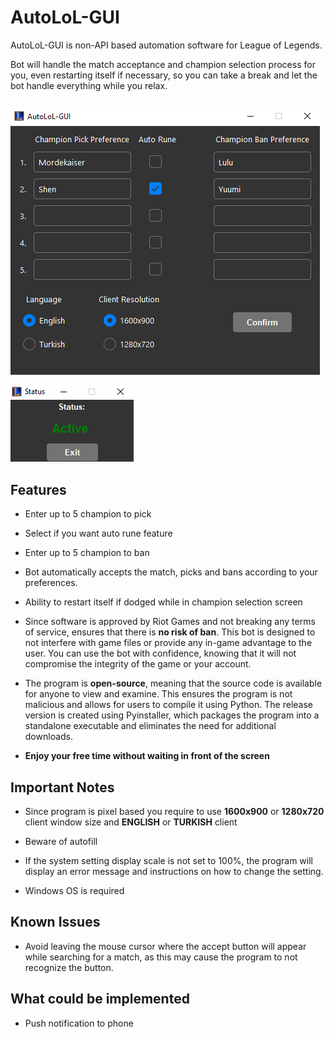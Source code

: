 # AutoLoL-GUI
AutoLoL-GUI is non-API based automation software for League of Legends.

Bot will handle the match acceptance and champion selection process for you, even restarting itself if necessary, so you can take a break and let the bot handle everything while you relax.
##
![Screenshot1](app1.png)

![Screenshot2](app2.png)

## Features
- Enter up to 5 champion to pick

- Select if you want auto rune feature

- Enter up to 5 champion to ban

- Bot automatically accepts the match, picks and bans according to your preferences.

- Ability to restart itself if dodged while in champion selection screen

- Since software is approved by Riot Games and not breaking any terms of service, ensures that there is **no risk of ban**. This bot is designed to not interfere with game files or provide any in-game advantage to the user. You can use the bot with confidence, knowing that it will not compromise the integrity of the game or your account.

- The program is **open-source**, meaning that the source code is available for anyone to view and examine. This ensures the program is not malicious and allows for users to compile it using Python. The release version is created using Pyinstaller, which packages the program into a standalone executable and eliminates the need for additional downloads.

- **Enjoy your free time without waiting in front of the screen**


## Important Notes
- Since program is pixel based you require to use **1600x900** or **1280x720** client window size and **ENGLISH** or **TURKISH** client

- Beware of autofill

- If the system setting display scale is not set to 100%, the program will display an error message and instructions on how to change the setting.

- Windows OS is required

## Known Issues
- Avoid leaving the mouse cursor where the accept button will appear while searching for a match, as this may cause the program to not recognize the button.

## What could be implemented
- Push notification to phone

